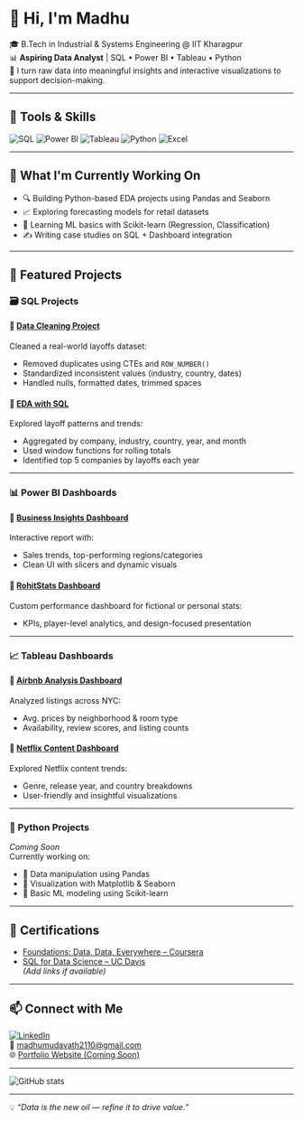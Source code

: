 # 👋 Hi, I'm Madhu

🎓 B.Tech in Industrial & Systems Engineering @ IIT Kharagpur  
📊 **Aspiring Data Analyst** | SQL • Power BI • Tableau • Python  
🚀 I turn raw data into meaningful insights and interactive visualizations to support decision-making.

---

## 🧰 Tools & Skills

![SQL](https://img.shields.io/badge/-SQL-3776AB?style=flat&logo=postgresql&logoColor=white)
![Power BI](https://img.shields.io/badge/-PowerBI-F2C811?style=flat&logo=powerbi&logoColor=black)
![Tableau](https://img.shields.io/badge/-Tableau-E97627?style=flat&logo=tableau&logoColor=white)
![Python](https://img.shields.io/badge/-Python-3776AB?style=flat&logo=python&logoColor=yellow)
![Excel](https://img.shields.io/badge/-Excel-217346?style=flat&logo=microsoft-excel&logoColor=white)

---

## 🚀 What I'm Currently Working On

- 🔍 Building Python-based EDA projects using Pandas and Seaborn  
- 📈 Exploring forecasting models for retail datasets  
- 🧠 Learning ML basics with Scikit-learn (Regression, Classification)  
- ✍️ Writing case studies on SQL + Dashboard integration

---

## 📂 Featured Projects

### 🗃️ SQL Projects

#### 📌 [Data Cleaning Project](https://github.com/Madhu843/sql-data-cleaning)
Cleaned a real-world layoffs dataset:
- Removed duplicates using CTEs and `ROW_NUMBER()`
- Standardized inconsistent values (industry, country, dates)
- Handled nulls, formatted dates, trimmed spaces

#### 📌 [EDA with SQL](https://github.com/Madhu843/sql-eda-layoffs)
Explored layoff patterns and trends:
- Aggregated by company, industry, country, year, and month  
- Used window functions for rolling totals  
- Identified top 5 companies by layoffs each year

---

### 📊 Power BI Dashboards

#### 📌 [Business Insights Dashboard](https://github.com/Madhu843/powerbi-full-project)
Interactive report with:
- Sales trends, top-performing regions/categories  
- Clean UI with slicers and dynamic visuals

#### 📌 [RohitStats Dashboard](https://github.com/Madhu843/powerbi-rohitstats)
Custom performance dashboard for fictional or personal stats:
- KPIs, player-level analytics, and design-focused presentation

---

### 📈 Tableau Dashboards

#### 📌 [Airbnb Analysis Dashboard](https://public.tableau.com/views/AirBnBFullProject_17469804651770/Dashboard1)
Analyzed listings across NYC:
- Avg. prices by neighborhood & room type  
- Availability, review scores, and listing counts  

#### 📌 [Netflix Content Dashboard](https://public.tableau.com/views/NetflixAnalysis_17482500552130/Dashboard1)
Explored Netflix content trends:
- Genre, release year, and country breakdowns  
- User-friendly and insightful visualizations

---

### 🐍 Python Projects

*Coming Soon*  
Currently working on:
- 🔹 Data manipulation using Pandas  
- 🔹 Visualization with Matplotlib & Seaborn  
- 🔹 Basic ML modeling using Scikit-learn

---

## 📜 Certifications

- [Foundations: Data, Data, Everywhere – Coursera](#)  
- [SQL for Data Science – UC Davis](#)  
*(Add links if available)*

---

## 📫 Connect with Me

[![LinkedIn](https://img.shields.io/badge/LinkedIn-blue?logo=linkedin&logoColor=white)](https://www.linkedin.com/in/mudavath-madhu-6b7718284)  
📧 madhumudavath2110@gmail.com  
🌐 [Portfolio Website (Coming Soon)](#)

---

![GitHub stats](https://github-readme-stats.vercel.app/api?username=Madhu843&show_icons=true&theme=tokyonight)

---

💡 *“Data is the new oil — refine it to drive value.”*

